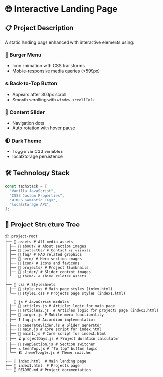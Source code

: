 # 🌐 Interactive Landing Page

## 📋 Project Description

A static landing page enhanced with interactive elements using:

### 🍔 Burger Menu

- Icon animation with CSS transforms
- Mobile-responsive media queries (<599px)

### 🔝 Back-to-Top Button

- Appears after 300px scroll
- Smooth scrolling with `window.scrollTo()`

### 🎠 Content Slider

- Navigation dots
- Auto-rotation with hover pause

### 🌓 Dark Theme

- Toggle via CSS variables
- localStorage persistence

## 🛠 Technology Stack

```javascript
const techStack = [
  "Vanilla JavaScript",
  "CSS3 Custom Properties",
  "HTML5 Semantic Tags",
  "localStorage API",
];
```

## 🌳 Project Structure Tree

```
📦 project-root
├── 📂 assets # All media assets
│ ├── 📂 about/ # About section images
│ ├── 📂 contactUs/ # Contact us visuals
│ ├── 📂 faq/ # FAQ related graphics
│ ├── 📂 hero/ # Hero section images
│ ├── 📂 icon/ # Icons and favicons
│ ├── 📂 projects/ # Project thumbnails
│ ├── 📂 slider/ # Slider content images
│ └── 📂 theme/ # Theme-related assets
│
├── 📂 css # Stylesheets
│ ├── 🎨 style.css # Main page styles (index.html)
│ └── 🎨 style1.css # Projects page styles (index1.html)
│
├── 📂 js # JavaScript modules
│ ├── 📜 articles.js # Articles logic for main page
│ ├── 📜 articles2.js  # Articles logic for projects page (index1.html)
│ ├── 🍔 burger.js # Mobile menu functionality
│ ├── ❓ faq.js # Accordion implementation
│ ├── 🎠 generateSlider.js # Slider generator
│ ├── 📜 main.js # Core script for index.html
│ ├── 📜 main1.js # Core script for index1.html
│ ├── ⏳ projectDays.js # Project duration calculator
│ ├── 🔄 swapSection.js # Section switcher
│ ├── 🔝 teenTop.js # "To top" button logic
│ └── 🌓 themeToogle.js # Theme switcher
│
├── 📄 index.html  # Main landing page
├── 📄 index1.html  # Projects page
└── 📄 README.md # Project documentation
```
